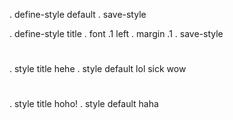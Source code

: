 . define-style default
. save-style


. define-style title
. font .1 left
. margin .1
. save-style

#
. style title
hehe
. style default
lol sick wow

#
. style title
hoho!
. style default
haha